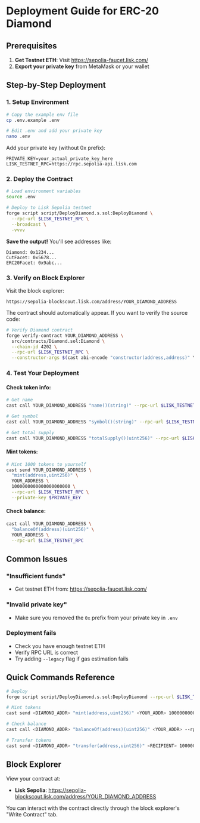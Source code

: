# Deployment Guide for ERC-20 Diamond

## Prerequisites

1. **Get Testnet ETH**: Visit https://sepolia-faucet.lisk.com/
2. **Export your private key** from MetaMask or your wallet

## Step-by-Step Deployment

### 1. Setup Environment

```bash
# Copy the example env file
cp .env.example .env

# Edit .env and add your private key
nano .env
```

Add your private key (without 0x prefix):
```
PRIVATE_KEY=your_actual_private_key_here
LISK_TESTNET_RPC=https://rpc.sepolia-api.lisk.com
```

### 2. Deploy the Contract

```bash
# Load environment variables
source .env

# Deploy to Lisk Sepolia testnet
forge script script/DeployDiamond.s.sol:DeployDiamond \
  --rpc-url $LISK_TESTNET_RPC \
  --broadcast \
  -vvvv
```

**Save the output!** You'll see addresses like:
```
Diamond: 0x1234...
CutFacet: 0x5678...
ERC20Facet: 0x9abc...
```

### 3. Verify on Block Explorer

Visit the block explorer:
```
https://sepolia-blockscout.lisk.com/address/YOUR_DIAMOND_ADDRESS
```

The contract should automatically appear. If you want to verify the source code:

```bash
# Verify Diamond contract
forge verify-contract YOUR_DIAMOND_ADDRESS \
  src/contracts/Diamond.sol:Diamond \
  --chain-id 4202 \
  --rpc-url $LISK_TESTNET_RPC \
  --constructor-args $(cast abi-encode "constructor(address,address)" YOUR_DEPLOYER_ADDRESS YOUR_CUT_FACET_ADDRESS)
```

### 4. Test Your Deployment

#### Check token info:
```bash
# Get name
cast call YOUR_DIAMOND_ADDRESS "name()(string)" --rpc-url $LISK_TESTNET_RPC

# Get symbol
cast call YOUR_DIAMOND_ADDRESS "symbol()(string)" --rpc-url $LISK_TESTNET_RPC

# Get total supply
cast call YOUR_DIAMOND_ADDRESS "totalSupply()(uint256)" --rpc-url $LISK_TESTNET_RPC
```

#### Mint tokens:
```bash
# Mint 1000 tokens to yourself
cast send YOUR_DIAMOND_ADDRESS \
  "mint(address,uint256)" \
  YOUR_ADDRESS \
  1000000000000000000000 \
  --rpc-url $LISK_TESTNET_RPC \
  --private-key $PRIVATE_KEY
```

#### Check balance:
```bash
cast call YOUR_DIAMOND_ADDRESS \
  "balanceOf(address)(uint256)" \
  YOUR_ADDRESS \
  --rpc-url $LISK_TESTNET_RPC
```

## Common Issues

### "Insufficient funds"
- Get testnet ETH from: https://sepolia-faucet.lisk.com/

### "Invalid private key"
- Make sure you removed the `0x` prefix from your private key in `.env`

### Deployment fails
- Check you have enough testnet ETH
- Verify RPC URL is correct
- Try adding `--legacy` flag if gas estimation fails

## Quick Commands Reference

```bash
# Deploy
forge script script/DeployDiamond.s.sol:DeployDiamond --rpc-url $LISK_TESTNET_RPC --broadcast

# Mint tokens
cast send <DIAMOND_ADDR> "mint(address,uint256)" <YOUR_ADDR> 1000000000000000000000 --rpc-url $LISK_TESTNET_RPC --private-key $PRIVATE_KEY

# Check balance
cast call <DIAMOND_ADDR> "balanceOf(address)(uint256)" <YOUR_ADDR> --rpc-url $LISK_TESTNET_RPC

# Transfer tokens
cast send <DIAMOND_ADDR> "transfer(address,uint256)" <RECIPIENT> 100000000000000000000 --rpc-url $LISK_TESTNET_RPC --private-key $PRIVATE_KEY
```

## Block Explorer

View your contract at:
- **Lisk Sepolia**: https://sepolia-blockscout.lisk.com/address/YOUR_DIAMOND_ADDRESS

You can interact with the contract directly through the block explorer's "Write Contract" tab.
